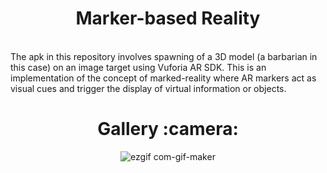 <h1 align="center"> Marker-based Reality</h1></br>
The apk in this repository involves spawning of a 3D model (a barbarian in this case) on an image target using Vuforia AR SDK. 
This is an implementation of the concept of marked-reality where AR markers act as visual cues and trigger the display of virtual information or objects. </br>
<h1 align="center"> Gallery :camera: </h1>

<div align="center">
  <img src="https://user-images.githubusercontent.com/77115160/144904605-9440d3d1-3e45-4836-b384-4c5f105ed521.gif" alt="ezgif com-gif-maker" style="max-width: 100%;">

<!-- <img src="https://user-images.githubusercontent.com/77115160/131669773-3eec474c-b53d-46db-9e95-98047d4432ea.jpg" width="350" height="590">
<img src="https://user-images.githubusercontent.com/77115160/131669791-4f760284-64e3-4268-9154-10e48a3e51b8.jpg" width="350" height="590">
<img src="https://user-images.githubusercontent.com/77115160/131669808-13aea5c4-fbc9-4bce-8302-ea8cae81e55e.jpg" width="700" height="450"> 
 <img src="https://user-images.githubusercontent.com/77115160/131669818-0c41a232-bd21-43eb-a8ac-776a7f6b1702.jpg" width="700" height="450">  -->
</div>



<!-- ![ezgif com-gif-maker(1)]() -->




